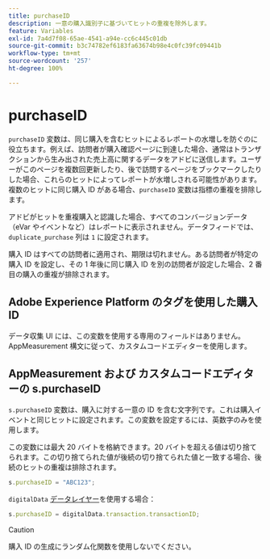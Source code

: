 ```yaml
---
title: purchaseID
description: 一意の購入識別子に基づいてヒットの重複を除外します。
feature: Variables
exl-id: 7a4d7f08-65ae-4541-a94e-cc6c445c01db
source-git-commit: b3c74782ef6183fa63674b98e4c0fc39fc09441b
workflow-type: tm+mt
source-wordcount: '257'
ht-degree: 100%

---
```


# purchaseID

`purchaseID` 変数は、同じ購入を含むヒットによるレポートの水増しを防ぐのに役立ちます。例えば、訪問者が購入確認ページに到達した場合、通常はトランザクションから生み出された売上高に関するデータをアドビに送信します。ユーザーがこのページを複数回更新したり、後で訪問するページをブックマークしたりした場合、これらのヒットによってレポートが水増しされる可能性があります。複数のヒットに同じ購入 ID がある場合、`purchaseID` 変数は指標の重複を排除します。

アドビがヒットを重複購入と認識した場合、すべてのコンバージョンデータ（eVar やイベントなど）はレポートに表示されません。データフィードでは、`duplicate_purchase` 列は `1` に設定されます。

購入 ID はすべての訪問者に適用され、期限は切れません。ある訪問者が特定の購入 ID を設定し、その 1 年後に同じ購入 ID を別の訪問者が設定した場合、2 番目の購入の重複が排除されます。

## Adobe Experience Platform のタグを使用した購入 ID

データ収集 UI には、この変数を使用する専用のフィールドはありません。AppMeasurement 構文に従って、カスタムコードエディターを使用します。

## AppMeasurement および カスタムコードエディターの s.purchaseID

`s.purchaseID` 変数は、購入に対する一意の ID を含む文字列です。これは購入イベントと同じヒットに設定されます。この変数を設定するには、英数字のみを使用します。

この変数には最大 20 バイトを格納できます。20 バイトを超える値は切り捨てられます。この切り捨てられた値が後続の切り捨てられた値と一致する場合、後続のヒットの重複は排除されます。

```js
s.purchaseID = "ABC123";
```

`digitalData` [データレイヤー](../../prepare/data-layer.md)を使用する場合：

```js
s.purchaseID = digitalData.transaction.transactionID;
```

>[!CAUTION]
>
> 購入 ID の生成にランダム化関数を使用しないでください。

